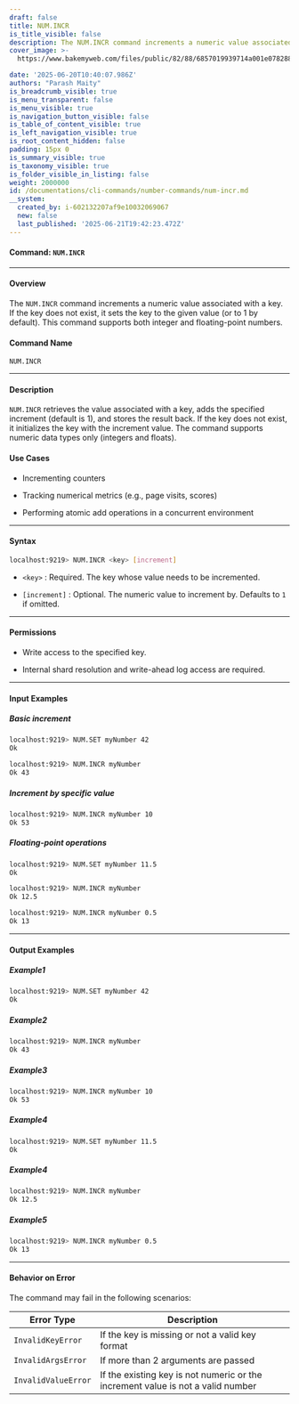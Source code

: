 ```yaml
---
draft: false
title: NUM.INCR
is_title_visible: false
description: The NUM.INCR command increments a numeric value associated with a key.
cover_image: >-
  https://www.bakemyweb.com/files/public/82/88/6857019939714a001e078288/i/5c/5e/685701b8a14834001f8a5c5e/original?name=logo-large.png&mimetype=image/png&cd=inline

date: '2025-06-20T10:40:07.986Z'
authors: "Parash Maity"
is_breadcrumb_visible: true
is_menu_transparent: false
is_menu_visible: true
is_navigation_button_visible: false
is_table_of_content_visible: true
is_left_navigation_visible: true
is_root_content_hidden: false
padding: 15px 0
is_summary_visible: true
is_taxonomy_visible: true
is_folder_visible_in_listing: false
weight: 2000000
id: /documentations/cli-commands/number-commands/num-incr.md
__system:
  created_by: i-602132207af9e10032069067
  new: false
  last_published: '2025-06-21T19:42:23.472Z'
---
```

#### Command: `NUM.INCR` 

***

#### Overview

The `NUM.INCR` command increments a numeric value associated with a key. If the key does not exist, it sets the key to the given value (or to 1 by default). This command supports both integer and floating-point numbers.

#### Command Name

 `NUM.INCR` 

***

#### Description

 `NUM.INCR` retrieves the value associated with a key, adds the specified increment (default is 1), and stores the result back. If the key does not exist, it initializes the key with the increment value. The command supports numeric data types only (integers and floats).

#### Use Cases

* Incrementing counters

* Tracking numerical metrics (e.g., page visits, scores)

* Performing atomic add operations in a concurrent environment

***

#### Syntax

```bash 
localhost:9219> NUM.INCR <key> [increment]
```

*  `<key>` : Required. The key whose value needs to be incremented.

*  `[increment]` : Optional. The numeric value to increment by. Defaults to `1` if omitted.

***

#### Permissions

* Write access to the specified key.

* Internal shard resolution and write-ahead log access are required.

***

#### Input Examples

##### Basic increment

```bash 
localhost:9219> NUM.SET myNumber 42
Ok

localhost:9219> NUM.INCR myNumber
Ok 43
```

##### Increment by specific value

```bash 
localhost:9219> NUM.INCR myNumber 10
Ok 53
```

##### Floating-point operations

```bash 
localhost:9219> NUM.SET myNumber 11.5
Ok

localhost:9219> NUM.INCR myNumber
Ok 12.5

localhost:9219> NUM.INCR myNumber 0.5
Ok 13
```

***

#### Output Examples

##### Example1

```bash 
localhost:9219> NUM.SET myNumber 42
Ok
```

##### Example2

```bash 
localhost:9219> NUM.INCR myNumber
Ok 43
```

##### Example3

```bash 
localhost:9219> NUM.INCR myNumber 10
Ok 53
```

##### Example4

```bash 
localhost:9219> NUM.SET myNumber 11.5
Ok
```

##### Example4

```bash 
localhost:9219> NUM.INCR myNumber
Ok 12.5
```

##### Example5

```bash 
localhost:9219> NUM.INCR myNumber 0.5
Ok 13
```

***

#### Behavior on Error

The command may fail in the following scenarios:

| Error Type            | Description                                                                     |
| --------------------- | ------------------------------------------------------------------------------- |
|  `InvalidKeyError`    | If the key is missing or not a valid key format                                 |
|  `InvalidArgsError`   | If more than 2 arguments are passed                                             |
|  `InvalidValueError`  | If the existing key is not numeric or the increment value is not a valid number |

 
